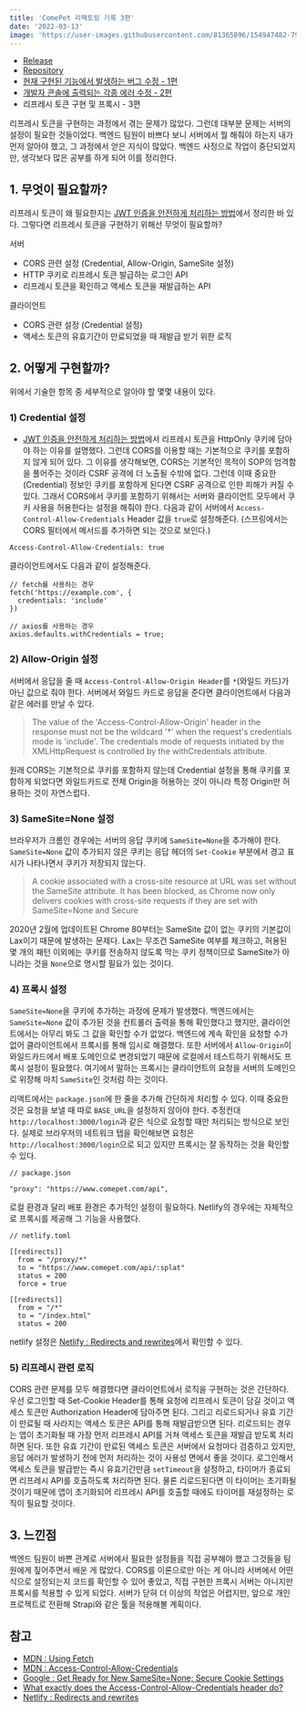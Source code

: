 ```yaml
---
title: 'ComePet 리팩토링 기록 3편'
date: '2022-03-13'
image: 'https://user-images.githubusercontent.com/81365896/154947482-79d0ec59-aa3b-4888-b06f-ebc2f806431e.png'
---
```


- [Release](https://comepet.netlify.app/)
- [Repository](https://github.com/prgrms-web-devcourse/Team_i6_comepet_FE)
- [현재 구현된 기능에서 발생하는 버그 수정 - 1편](https://sanoo.dev/posts/ComePet-리팩토링-기록-1편)
- [개발자 콘솔에 출력되는 각종 에러 수정 - 2편](https://sanoo.dev/posts/ComePet-리팩토링-기록-3편)
- 리프레시 토큰 구현 및 프록시 - 3편

리프레시 토큰을 구현하는 과정에서 겪는 문제가 많았다. 그런데 대부분 문제는 서버의 설정이 필요한 것들이었다. 백엔드 팀원이 바쁘다 보니 서버에서 뭘 해줘야 하는지 내가 먼저 알아야 했고, 그 과정에서 얻은 지식이 많았다. 백엔드 사정으로 작업이 중단되었지만, 생각보다 많은 공부를 하게 되어 이를 정리한다.

## 1. 무엇이 필요할까?

리프레시 토큰이 왜 필요한지는 [JWT 인증을 안전하게 처리하는 방법](https://sanoo.dev/posts/JWT-인증을-안전하게-처리하는-방법)에서 정리한 바 있다. 그렇다면 리프레시 토큰을 구현하기 위해선 무엇이 필요할까?

서버

- CORS 관련 설정 (Credential, Allow-Origin, SameSite 설정)
- HTTP 쿠키로 리프레시 토큰 발급하는 로그인 API
- 리프레시 토큰을 확인하고 액세스 토큰을 재발급하는 API

클라이언트

- CORS 관련 설정 (Credential 설정)
- 액세스 토큰의 유효기간이 만료되었을 때 재발급 받기 위한 로직

## 2. 어떻게 구현할까?

위에서 기술한 항목 중 세부적으로 알아야 할 몇몇 내용이 있다.

### 1) Credential 설정

- [JWT 인증을 안전하게 처리하는 방법](https://sanoo.dev/posts/JWT-인증을-안전하게-처리하는-방법)에서 리프레시 토큰을 HttpOnly 쿠키에 담아야 하는 이유를 설명했다. 그런데 CORS를 이용할 때는 기본적으로 쿠키를 포함하지 않게 되어 있다. 그 이유를 생각해보면, CORS는 기본적인 목적이 SOP의 엄격함을 풀어주는 것이라 CSRF 공격에 더 노출될 수밖에 없다. 그런데 이때 중요한(Credential) 정보인 쿠키를 포함하게 된다면 CSRF 공격으로 인한 피해가 커질 수 있다. 그래서 CORS에서 쿠키를 포함하기 위해서는 서버와 클라이언트 모두에서 쿠키 사용을 허용한다는 설정을 해줘야 한다. 다음과 같이 서버에서 `Access-Control-Allow-Credentials` Header 값을 `true`로 설정해준다. (스프링에서는 CORS 필터에서 메서드를 추가하면 되는 것으로 보인다.)

```
Access-Control-Allow-Credentials: true
```

클라이언트에서도 다음과 같이 설정해준다.

```
// fetch를 사용하는 경우
fetch('https://example.com', {
  credentials: 'include'
})
```

```
// axios를 사용하는 경우
axios.defaults.withCredentials = true;
```

### 2) Allow-Origin 설정

서버에서 응답을 줄 때 `Access-Control-Allow-Origin Header`를 `*`(와일드 카드)가 아닌 값으로 줘야 한다. 서버에서 와일드 카드로 응답을 준다면 클라이언트에서 다음과 같은 에러를 만날 수 있다.

> The value of the 'Access-Control-Allow-Origin' header in the response must not be the wildcard '\*' when the request's credentials mode is 'include'. The credentials mode of requests initiated by the XMLHttpRequest is controlled by the withCredentials attribute.

원래 CORS는 기본적으로 쿠키를 포함하지 않는데 Credential 설정을 통해 쿠키를 포함하게 되었다면 와일드카드로 전체 Origin을 허용하는 것이 아니라 특정 Origin만 허용하는 것이 자연스럽다.

### 3) SameSite=None 설정

브라우저가 크롬인 경우에는 서버의 응답 쿠키에 `SameSite=None`을 추가해야 한다. `SameSite=None` 값이 추가되지 않은 쿠키는 응답 헤더의 `Set-Cookie` 부분에서 경고 표시가 나타나면서 쿠키가 저장되지 않는다.

> A cookie associated with a cross-site resource at URL was set without the SameSite attribute. It has been blocked, as Chrome now only delivers cookies with cross-site requests if they are set with SameSite=None and Secure

2020년 2월에 업데이트된 Chrome 80부터는 SameSite 값이 없는 쿠키의 기본값이 Lax이기 때문에 발생하는 문제다. Lax는 무조건 SameSite 여부를 체크하고, 허용된 몇 개의 패턴 이외에는 쿠키를 전송하지 않도록 막는 쿠키 정책이므로 SameSite가 아니라는 것을 `None`으로 명시할 필요가 있는 것이다.

### 4) 프록시 설정

`SameSite=None`을 쿠키에 추가하는 과정에 문제가 발생했다. 백엔드에서는 `SameSite=None` 값이 추가된 것을 컨트롤러 출력을 통해 확인했다고 했지만, 클라이언트에서는 아무리 봐도 그 값을 확인할 수가 없었다. 백엔드에 계속 확인을 요청할 수가 없어 클라이언트에서 프록시를 통해 임시로 해결했다. 또한 서버에서 `Allow-Origin`이 와일드카드에서 배포 도메인으로 변경되었기 때문에 로컬에서 테스트하기 위해서도 프록시 설정이 필요했다. 여기에서 말하는 프록시는 클라이언트의 요청을 서버의 도메인으로 위장해 마치 `SameSite`인 것처럼 하는 것이다.

리액트에서는 `package.json`에 한 줄을 추가해 간단하게 처리할 수 있다. 이때 중요한 것은 요청을 보낼 때 따로 `BASE_URL`을 설정하지 않아야 한다. 추정컨대 `http://localhost:3000/login`과 같은 식으로 요청할 때만 처리되는 방식으로 보인다. 실제로 브라우저의 네트워크 탭을 확인해보면 요청은 `http://localhost:3000/login`으로 되고 있지만 프록시는 잘 동작하는 것을 확인할 수 있다.

```
// package.json

"proxy": "https://www.comepet.com/api",
```

로컬 환경과 달리 배포 환경은 추가적인 설정이 필요하다. Netlify의 경우에는 자체적으로 프록시를 제공해 그 기능을 사용했다.

```
// netlify.toml

[[redirects]]
  from = "/proxy/*"
  to = "https://www.comepet.com/api/:splat"
  status = 200
  force = true

[[redirects]]
  from = "/*"
  to = "/index.html"
  status = 200
```

netlify 설정은 [Netlify : Redirects and rewrites](https://docs.netlify.com/routing/redirects/)에서 확인할 수 있다.

### 5) 리프레시 관련 로직

CORS 관련 문제를 모두 해결했다면 클라이언트에서 로직을 구현하는 것은 간단하다. 우선 로그인할 때 Set-Cookie Header를 통해 요청에 리프레시 토큰이 담길 것이고 액세스 토큰만 Authorization Header에 담아주면 된다. 그리고 리로드되거나 유효 기간이 만료될 때 사라지는 액세스 토큰은 API를 통해 재발급받으면 된다. 리로드되는 경우는 앱이 초기화될 때 가장 먼저 리프레시 API를 거쳐 액세스 토큰을 재발급 받도록 처리하면 된다. 또한 유효 기간이 만료된 액세스 토큰은 서버에서 요청마다 검증하고 있지만, 응답 에러가 발생하기 전에 먼저 처리하는 것이 사용성 면에서 좋을 것이다. 로그인해서 액세스 토큰을 발급받는 즉시 유효기간만큼 `setTimeout`을 설정하고, 타이머가 종료되면 리프레시 API를 호출하도록 처리하면 된다. 물론 리로드된다면 이 타이머는 초기화될 것이기 때문에 앱이 초기화되어 리프레시 API를 호출할 때에도 타이머를 재설정하는 로직이 필요할 것이다.

## 3. 느낀점

백엔드 팀원이 바쁜 관계로 서버에서 필요한 설정들을 직접 공부해야 했고 그것들을 팀원에게 짚어주면서 배운 게 많았다. CORS를 이론으로만 아는 게 아니라 서버에서 어떤 식으로 설정되는지 코드를 확인할 수 있어 좋았고, 직접 구현한 프록시 서버는 아니지만 프록시를 적용할 수 있게 되었다. 서버가 닫혀 더 이상의 작업은 어렵지만, 앞으로 개인 프로젝트로 전환해 Strapi와 같은 툴을 적용해볼 계획이다.

## 참고

- [MDN : Using Fetch](https://developer.mozilla.org/ko/docs/Web/API/Fetch_API/Using_Fetch)
- [MDN : Access-Control-Allow-Credentials](https://developer.mozilla.org/en-US/docs/Web/HTTP/Headers/Access-Control-Allow-Credentials)
- [Google : Get Ready for New SameSite=None; Secure Cookie Settings](https://developers.google.com/search/blog/2020/01/get-ready-for-new-samesitenone-secure)
- [What exactly does the Access-Control-Allow-Credentials header do?](https://stackoverflow.com/questions/24687313/what-exactly-does-the-access-control-allow-credentials-header-do)
- [Netlify : Redirects and rewrites](https://docs.netlify.com/routing/redirects/)
